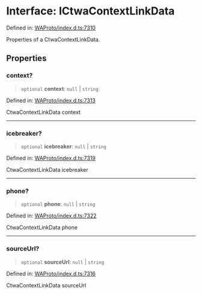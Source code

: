# Interface: ICtwaContextLinkData

Defined in: [WAProto/index.d.ts:7310](https://github.com/Fokusdotid/Baileys/blob/039f28db78950e3bac7c407f144ea390dcdf207d/WAProto/index.d.ts#L7310)

Properties of a CtwaContextLinkData.

## Properties

### context?

> `optional` **context**: `null` \| `string`

Defined in: [WAProto/index.d.ts:7313](https://github.com/Fokusdotid/Baileys/blob/039f28db78950e3bac7c407f144ea390dcdf207d/WAProto/index.d.ts#L7313)

CtwaContextLinkData context

***

### icebreaker?

> `optional` **icebreaker**: `null` \| `string`

Defined in: [WAProto/index.d.ts:7319](https://github.com/Fokusdotid/Baileys/blob/039f28db78950e3bac7c407f144ea390dcdf207d/WAProto/index.d.ts#L7319)

CtwaContextLinkData icebreaker

***

### phone?

> `optional` **phone**: `null` \| `string`

Defined in: [WAProto/index.d.ts:7322](https://github.com/Fokusdotid/Baileys/blob/039f28db78950e3bac7c407f144ea390dcdf207d/WAProto/index.d.ts#L7322)

CtwaContextLinkData phone

***

### sourceUrl?

> `optional` **sourceUrl**: `null` \| `string`

Defined in: [WAProto/index.d.ts:7316](https://github.com/Fokusdotid/Baileys/blob/039f28db78950e3bac7c407f144ea390dcdf207d/WAProto/index.d.ts#L7316)

CtwaContextLinkData sourceUrl
